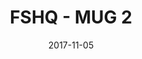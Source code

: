 ---
setID: 2
path: /product/fshq-mug2
date: 2017-11-05
title: FSHQ - MUG 2
description: Now you can coordinate your coffee with your Fullstack HQ contributions. The Contribution Mug is a ceramic mug that can hold 18 ounces (532 mL) of fluid, or yummy ice cream if you prefer to fill mugs with the sweeter things in life. No matter the contents, this mug will contribute some joy to your day.
price: '400.00'
image1024: https://psdwizard.github.io/fullstackhq-paymongo/assets/FSHQ-MUG2-1024.png
image150: https://psdwizard.github.io/fullstackhq-paymongo/assets/FSHQ-MUG2-150.png
image300: https://psdwizard.github.io/fullstackhq-paymongo/assets/FSHQ-MUG2-300.png
altText: product image
weight: '200 g'
dimensions: ''
materials: ''
OtherInfo: Lorem ipsum dolor sit amet, consectetur adipiscing elit. Curabitur 
---